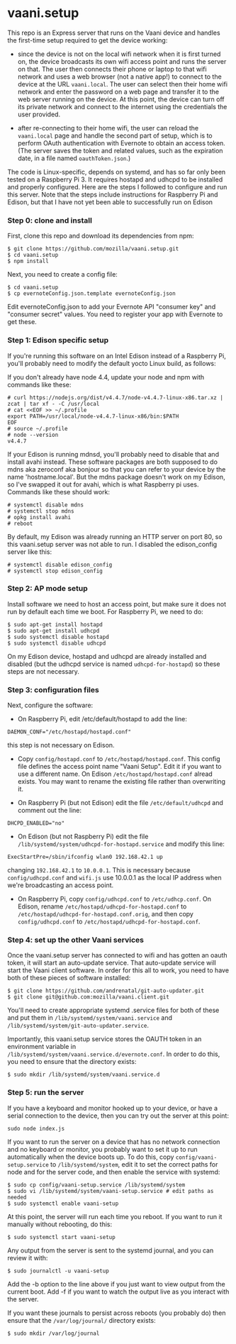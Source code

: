 # vaani.setup

This repo is an Express server that runs on the Vaani device and
handles the first-time setup required to get the device working:

- since the device is not on the local wifi network when it is first
  turned on, the device broadcasts its own wifi access point and runs
  the server on that. The user then connects their phone or laptop to
  that wifi network and uses a web browser (not a native app!) to
  connect to the device at the URL `vaani.local`. The user can select
  then their home wifi network and enter the password on a web page
  and transfer it to the web server running on the device. At this
  point, the device can turn off its private network and connect to
  the internet using the credentials the user provided.

- after re-connecting to their home wifi, the user can reload the
  `vaani.local` page and handle the second part of setup, which is to
  perform OAuth authentication with Evernote to obtain an access
  token. (The server saves the token and related values, such as the
  expiration date, in a file named `oauthToken.json`.)

The code is Linux-specific, depends on systemd, and has so far only
been tested on a Raspberry Pi 3. It requires hostapd and udhcpd to be
installed and properly configured. Here are the steps I followed to
configure and run this server. Note that the steps include
instructions for Raspberry Pi and Edison, but that I have not yet been
able to successfully run on Edison

### Step 0: clone and install

First, clone this repo and download its dependencies from npm:

```
$ git clone https://github.com/mozilla/vaani.setup.git
$ cd vaani.setup
$ npm install
```

Next, you need to create a config file:

```
$ cd vaani.setup
$ cp evernoteConfig.json.template evernoteConfig.json
```

Edit evernoteConfig.json to add your Evernote API "consumer key" and
"consumer secret" values. You need to register your app with Evernote
to get these.

### Step 1: Edison specific setup

If you're running this software on an Intel Edison instead of a
Raspberry Pi, you'll probably need to modify the default yocto Linux
build, as follows:

If you don't already have node 4.4, update your node and npm with
commands like these:

```
# curl https://nodejs.org/dist/v4.4.7/node-v4.4.7-linux-x86.tar.xz | zcat | tar xf - -C /usr/local
# cat <<EOF >> ~/.profile
export PATH=/usr/local/node-v4.4.7-linux-x86/bin:$PATH
EOF
# source ~/.profile
# node --version
v4.4.7
```

If your Edison is running mdnsd, you'll probably need to disable that
and install avahi instead. These software packages are both supposed
to do mdns aka zeroconf aka bonjour so that you can refer to your
device by the name 'hostname.local'. But the mdns package doesn't work
on my Edison, so I've swapped it out for avahi, which is what
Raspberry pi uses. Commands like these should work:

```
# systemctl disable mdns
# systemctl stop mdns
# opkg install avahi
# reboot
```

By default, my Edison was already running an HTTP server on port 80,
so this vaani.setup server was not able to run. I disabled the
edison_config server like this:

```
# systemctl disable edison_config
# systemctl stop edison_config
```

### Step 2: AP mode setup

Install software we need to host an access point, but
make sure it does not run by default each time we boot. For Raspberry
Pi, we need to do:

```
$ sudo apt-get install hostapd
$ sudo apt-get install udhcpd
$ sudo systemctl disable hostapd
$ sudo systemctl disable udhcpd
```

On my Edison device, hostapd and udhcpd are already installed and
disabled (but the udhcpd service is named `udhcpd-for-hostapd`) so
these steps are not necessary.

### Step 3: configuration files
Next, configure the software:

- On Raspberry Pi, edit /etc/default/hostapd to add the line:

```
DAEMON_CONF="/etc/hostapd/hostapd.conf"
```
this step is not necessary on Edison.

- Copy `config/hostapd.conf` to `/etc/hostapd/hostapd.conf`.  This
  config file defines the access point name "Vaani Setup". Edit it if
  you want to use a different name. On Edison
  `/etc/hostapd/hostapd.conf` alread exists. You may want to rename
  the existing file rather than overwriting it.

- On Raspberry Pi (but not Edison) edit the file `/etc/default/udhcpd`
  and comment out the line:

```
DHCPD_ENABLED="no"
```

- On Edison (but not Raspberry Pi) edit the file
  `/lib/systemd/system/udhcpd-for-hostapd.service` and modify this
  line:

```
ExecStartPre=/sbin/ifconfig wlan0 192.168.42.1 up
```
changing `192.168.42.1` to `10.0.0.1`. This is necessary because
`config/udhcpd.conf` and `wifi.js` use 10.0.0.1 as the local IP
address when we're broadcasting an access point.

- On Raspberry Pi, copy `config/udhcpd.conf` to `/etc/udhcp.conf`.
On Edison, rename `/etc/hostapd/udhcpd-for-hostapd.conf` to
`/etc/hostapd/udhcpd-for-hostapd.conf.orig`, and then copy
`config/udhcpd.conf` to `/etc/hostapd/udhcpd-for-hostapd.conf`.

### Step 4: set up the other Vaani services

Once the vaani.setup server has connected to wifi and has gotten an
oauth token, it will start an auto-update service. That auto-update
service will start the Vaani client software. In order for this all to
work, you need to have both of these pieces of software installed:

```
$ git clone https://github.com/andrenatal/git-auto-updater.git
$ git clone git@github.com:mozilla/vaani.client.git
```

You'll need to create appropriate systemd .service files for both of
these and put them in `/lib/systemd/system/vaani.service` and
`/lib/systemd/system/git-auto-updater.service`.

Importantly, this vaani.setup service stores the OAUTH token in
an environment variable in
`/lib/systemd/system/vaani.service.d/evernote.conf`. In order to do
this, you need to ensure that the directory exists:

```
$ sudo mkdir /lib/systemd/system/vaani.service.d
```

### Step 5: run the server

If you have a keyboard and monitor hooked up to your device, or have a
serial connection to the device, then you can try out the server at
this point:

```
sudo node index.js
```

If you want to run the server on a device that has no network
connection and no keyboard or monitor, you probably want to set it up
to run automatically when the device boots up. To do this, copy
`config/vaani-setup.service` to `/lib/systemd/system`, edit it to set
the correct paths for node and for the server code, and then enable
the service with systemd:

```
$ sudo cp config/vaani-setup.service /lib/systemd/system
$ sudo vi /lib/systemd/system/vaani-setup.service # edit paths as needed
$ sudo systemctl enable vaani-setup
```

At this point, the server will run each time you reboot.  If you want
to run it manually without rebooting, do this:

```
$ sudo systemctl start vaani-setup
```

Any output from the server is sent to the systemd journal, and you can
review it with:

```
$ sudo journalctl -u vaani-setup
```

Add the -b option to the line above if you just want to view output
from the current boot.  Add -f if you want to watch the output live as
you interact with the server.

If you want these journals to persist across reboots (you probably do)
then ensure that the `/var/log/journal/` directory
exists:

```
$ sudo mkdir /var/log/journal
```
